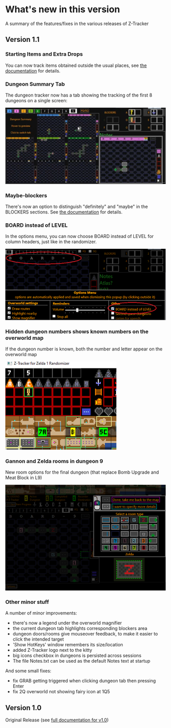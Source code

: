 # What's new in this version

A summary of the features/fixes in the various releases of Z-Tracker

## <a id="v1.1"></a>Version 1.1

### Starting Items and  Extra Drops

You can now track items obtained outside the usual places, see [the documentation](use.md#main-sioed) for details.

### Dungeon Summary Tab

The dungeon tracker now has a tab showing the tracking of the first 8 dungeons on a single screen:

![Dungeon summary tab](screenshots/dungeon-summary-tab.png)

### Maybe-blockers

There's now an option to distinguish "definitely" and "maybe" in the BLOCKERS sections.  See [the documentation](use.md#main-blockers) for details.

### BOARD instead of LEVEL

In the options menu, you can now choose BOARD instead of LEVEL for column headers, just like in the randomizer.

![BOARD](screenshots/board-versus-level.png)

### Hidden dungeon numbers shows known numbers on the overworld map

If the dungeon number is known, both the number and letter appear on the overworld map

![HDN numbers](screenshots/hidden-dungeon-numbers-known.png)

### Gannon and Zelda rooms in dungeon 9

New room options for the final dungeon (that replace Bomb Upgrade and Meat Block in L9)

![Gannon & Zelda](screenshots/gannon-zelda.png)

### Other minor stuff

A number of minor improvements:
 - there's now a legend under the overworld magnifier
 - the current dungeon tab highlights corresponding blockers area
 - dungeon doors/rooms give mouseover feedback, to make it easier to click the intended target
 - 'Show HotKeys' window remembers its size/location
 - added Z-Tracker logo next to the kitty
 - big icons checkbox in dungeons is persisted across sessions
 - The file Notes.txt can be used as the default Notes text at startup

 And some small fixes:
 - fix GRAB getting triggered when clicking dungeon tab then pressing Enter
 - fix 2Q overworld not showing fairy icon at 1Q5


## Version 1.0

Original Release (see [full documentation for v1.0](https://github.com/brianmcn/Zelda1RandoTools/blob/v1.0/doc/TOC.md))